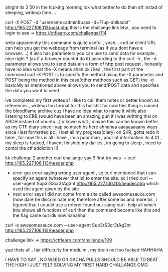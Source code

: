 alright its 3 50 in the fcuking morning idk what better to do than stf instad of sleeping, writeup time....

curl -X POST -d "username=admin&pass -d=71up-dnlkadsf" http://165.227.106.113/post.php
this is the challange link btw , you need to login to see -> https://ctflearn.com/challenge/114 

welp apparenntly this command is quite useful , yeah... 
curl or client URL can help you get the webpage from terminal (as if you dont have a browser....)
it also has parameters you can use to send data for example , nice right ? (as if a browser couldnt do it)
according to the curl -h , the -d parameter allows you to send data ain a form of http post request . honestly have no idea what the -X means ahah
ok i lied , the first part of the command curl -X POST is to specify the method using the -X parameter and POST being the method in this case(other methods such as GET)
the -d basically as mentioned above allows you to send/POST data and specifies the data you want to send 

ive completed my first writeup?
i like to call them notes or better known as references , writeup too formal for this bullshit 
for now this thing is named the bloodflame archive cuz i have no idea what to name it while also listening to ERB (would have been an amazing pun if i was writting thsi on ARCH instaed of ubuntu...)
y'knwo what , maybe this can be known better as my CTF diary since i yap so much bs here ahhahaa
aaaaaaaaany ways since i last formatted pc , i lost all my progress(diary) on SKR, gotta redo it here , for now this is all i have , im a poor man , poor of information 
its 4 01 , my sleep is fucked, i havent finished my dailies , im going to sleep , need to contol the ctf addiction !!!


kk challenge 2 
another curl challange yay!!!
first try was -> curl http://165.227.106.113/header.php
- error got error saying wrong user agent , so curl mentioned that i can specify an agent (whatever that is) to enter the site.
so i tried curl --user-agent Sup3rS3cr3tAg3nt http://165.227.106.113/header.php which used the agent given by the site
- next error says i did not come from a site called awesomesauce.com (how dare he discriminate me)
therefore after some bs and more bs , i figured that i couuld use a referer
found out suing curl -help all   which btw shows all functions of curl
then the command become like this and the flag came out idk how hahahha 

curl -e awesomesauce.com  --user-agent Sup3rS3cr3tAg3nt http://165.227.106.113/header.php

challenge link -> https://ctflearn.com/challenge/109

yup thats all , fair diffuculty for meduim , my brain not too fucked HAHHAHA


I HAVE TO SAY , NO WEED OR GACHA PULLS SHOULD BE ABLE TO BEAT THE HIGH I JUST FELT SOLVING MY FIRST HARD CHALLANGE 
OMG



